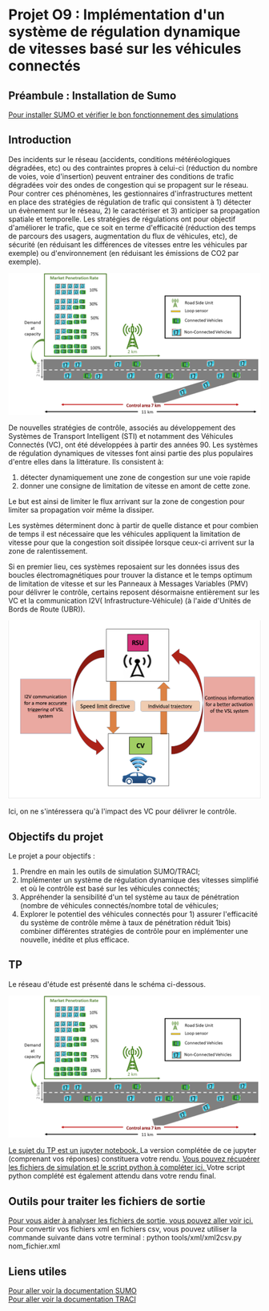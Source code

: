 
# Projet O9 : Implémentation d'un système de régulation dynamique de vitesses basé sur les véhicules connectés
## Préambule : Installation de Sumo
<a href = "https://github.com/licit-lab/ITSProjects/blob/415797d33cd19d347c11a93686661d55a7af4943/Projet09-VSL/SUMO_installation/notice_installation"> Pour installer SUMO et vérifier le bon fonctionnement des simulations <a/>
## Introduction 

Des incidents sur le réseau (accidents, conditions météréologiques dégradées, etc) ou des contraintes propres à celui-ci (réduction du nombre de voies, voie d'insertion) peuvent entrainer des conditions de trafic dégradées voir des ondes de congestion qui se propagent sur le réseau. Pour contrer ces phénomènes, les gestionnaires d'infrastructures mettent en place des stratégies de régulation de trafic qui consistent à 1) détecter un évènement sur le réseau, 2) le caractériser et 3) anticiper sa propagation spatiale et temporelle.  Les stratégies de régulations ont pour objectif d'améliorer le trafic, que ce soit en terme d'efficacité (réduction des temps de parcours des usagers, augmentation du flux de véhicules, etc), de sécurité (en réduisant les différences de vitesses entre les véhicules par exemple) ou d'environnement (en réduisant les émissions de CO2 par exemple). 
 
  
<p align="center">
  <img src="Projet09-VSL/images/scenarioITS.png" width="800">
</p>

De nouvelles stratégies de contrôle, associés au développement des Systèmes de Transport Intelligent (STI) et notamment des Véhicules Connectés (VC), ont été développées à partir des années 90. Les systèmes de régulation dynamiques de vitesses font ainsi partie des plus populaires d'entre elles dans la littérature. Ils  consistent à:
  1) détecter dynamiquement une zone de congestion sur une voie rapide
  2) donner une consigne de limitation de vitesse en amont de cette zone.
  
Le but est ainsi de limiter le flux arrivant sur la zone de congestion pour limiter sa propagation voir même la dissiper.

Les systèmes déterminent donc à partir de quelle distance et pour combien de temps il est nécessaire que les véhicules appliquent la limitation de vitesse pour que la congestion soit dissipée lorsque ceux-ci arrivent sur la zone de ralentissement.
 
Si en premier lieu, ces systèmes reposaient sur les données issus des boucles électromagnétiques pour trouver la distance et le temps optimum de limitation de vitesse et sur les Panneaux à Messages Variables (PMV) pour délivrer le contrôle, certains reposent désormaisne  entièrement sur les VC et la communication I2V( Infrastructure-Véhicule) (à l'aide d'Unités de Bords de Route (UBR)).

<p align="center">
  <img src="https://github.com/licit-lab/ITSProjects/blob/d1a9542a1551a1d77dae1b51503c3b283d9c1ec0/Projet09-VSL/images/Capture%20d%E2%80%99%C3%A9cran%202021-12-15%20%C3%A0%2013.31.13.png" width="600">
</p>

Ici, on ne s'intéressera qu'à l'impact des VC pour délivrer le contrôle. 
  
## Objectifs du projet
Le projet a pour objectifs : 
  1) Prendre en main les outils de simulation SUMO/TRACI;
  2) Implémenter un système de régulation dynamique des vitesses simplifié et où le contrôle est basé sur les véhicules connectés;
  3) Appréhender la sensibilité d'un tel système au taux de pénétration (nombre de véhicules connectés/nombre total de véhicules;
  4) Explorer le potentiel des véhicules connectés pour 1) assurer l'efficacité du système de contrôle même à taux de pénétration réduit 1bis) combiner différentes stratégies de contrôle pour en implémenter une nouvelle, inédite et plus efficace.

## TP 
Le réseau d'étude est présenté dans le schéma ci-dessous.
<p align="center">
  <img src=https://github.com/licit-lab/ITSProjects/blob/58f7f0fb56332264f6be9eb3559a6d02efa66e67/Projet09-VSL/images/scenarioITS.png">
</p>
  
<a href = "https://github.com/licit-lab/ITSProjects/blob/7f741b3e599073e9f100c87ce424868b322bbc0b/Projet09-VSL/Projet09-VSL.ypnb.ipynb"> Le sujet du TP est un jupyter notebook. <a/> La version complétée de ce jupyter (comprenant vos réponses) constituera votre rendu.
<a href = "https://github.com/licit-lab/ITSProjects/blob/84ce81ab236960da50563422684ba01f02a958e1/Projet09-VSL/TP_simulation/run_simulation"> Vous pouvez récupérer les fichiers de simulation et le  script python à compléter ici. <a/> Votre script python complété est également attendu dans votre rendu final.
  
## Outils pour traiter les fichiers de sortie
<a href = "https://github.com/licit-lab/ITSProjects/blob/13b5563437d8c0f3f47b7006e9955b382b85f398/Projet09-VSL/Outils_analyses.ipynb">  Pour vous aider à analyser les fichiers de sortie, vous pouvez aller voir ici. <a/>
Pour convertir vos fichiers xml en fichiers csv, vous pouvez utiliser la commande suivante dans votre terminal : python tools/xml/xml2csv.py nom_fichier.xml
 
## Liens utiles 
<a href ="https://sumo.dlr.de/docs/"> Pour aller voir la documentation SUMO <a/>  
<a href ="https://sumo.dlr.de/docs/TraCI.html"> Pour aller voir la documentation TRACI <a/>  
